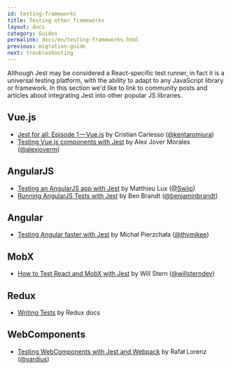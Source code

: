 ```yaml
---
id: testing-frameworks
title: Testing other frameworks
layout: docs
category: Guides
permalink: docs/en/testing-frameworks.html
previous: migration-guide
next: troubleshooting
---
```


Although Jest may be considered a React-specific test runner, in fact it is a universal testing platform, with the ability to adapt to any JavaScript library or framework. In this section we'd like to link to community posts and articles about integrating Jest into other popular JS libraries.

## Vue.js

* [Jest for all: Episode 1 — Vue.js](https://medium.com/@kentaromiura_the_js_guy/jest-for-all-episode-1-vue-js-d616bccbe186#.d573vrce2) by Cristian Carlesso ([@kentaromiura](https://twitter.com/kentaromiura))
* [Testing Vue.js components with Jest](https://alexjoverm.github.io/series/Unit-Testing-Vue-js-Components-with-the-Official-Vue-Testing-Tools-and-Jest/) by Alex Jover Morales ([@alexjoverm](https://twitter.com/alexjoverm))

## AngularJS

* [Testing an AngularJS app with Jest](https://medium.com/aya-experience/testing-an-angularjs-app-with-jest-3029a613251) by Matthieu Lux ([@Swiip](https://twitter.com/Swiip))
* [Running AngularJS Tests with Jest](https://engineering.talentpair.com/running-angularjs-tests-with-jest-49d0cc9c6d26) by Ben Brandt ([@benjaminbrandt](https://twitter.com/benjaminbrandt))

## Angular

* [Testing Angular faster with Jest](https://www.xfive.co/blog/testing-angular-faster-jest/) by Michał Pierzchała ([@thymikee](https://twitter.com/thymikee))

## MobX

* [How to Test React and MobX with Jest](https://semaphoreci.com/community/tutorials/how-to-test-react-and-mobx-with-jest) by Will Stern ([@willsterndev](https://twitter.com/willsterndev))

## Redux

* [Writing Tests](http://redux.js.org/docs/recipes/WritingTests.html) by Redux docs

## WebComponents

* [Testing WebComponents with Jest and Webpack](https://stackoverflow.com/documentation/web-component/10057/testing-web-components/30849/webpack-and-jest#t=201705260237509850601) by Rafał Lorenz ([@vardius](http://rafallorenz.com))
